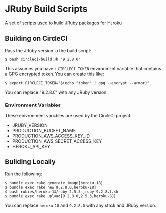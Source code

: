 # JRuby Build Scripts

A set of scripts used to build JRuby packages for Heroku

## Building on CircleCI

Pass the JRuby version to the build script:

```
$ bash circleci-build.sh "9.2.8.0"
```

This assumes you have a `CIRCLECI_TOKEN` environment variable that contains a GPG encrypted token. You can create this like:

```
$ export CIRCLECI_TOKEN="$(echo "token" | gpg --encrypt --armor)"
```

You can replace "9.2.8.0" with any JRuby version.

### Environment Variables

These enivronment variables are used by the CircleCI project:

* JRUBY_VERSION
* PRODUCTION_BUCKET_NAME
* PRODUCTION_AWS_ACCESS_KEY_ID
* PRODUCTION_AWS_SECRET_ACCESS_KEY
* HEROKU_API_KEY

## Building Locally

Run the following:

```
$ bundle exec rake generate_image[heroku-18]
$ bundle exec rake new[9.2.8.0,heroku-18]
$ bash rubies/heroku-18/ruby-2.5.3-jruby-9.2.8.0.sh
$ bundle exec rake upload[9.2.8.0,2.5.3,heroku-18]
```

You can replace `heroku-18` and `9.2.8.0` with any stack and JRuby version.
